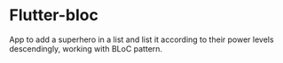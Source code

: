 # Flutter-bloc
App to add a superhero in a list and list it according to their power levels descendingly, working with BLoC pattern.
